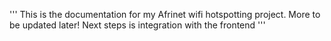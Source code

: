 '''
This is the documentation for my Afrinet wifi hotspotting project. More to be updated later! Next steps is integration with the frontend 
'''